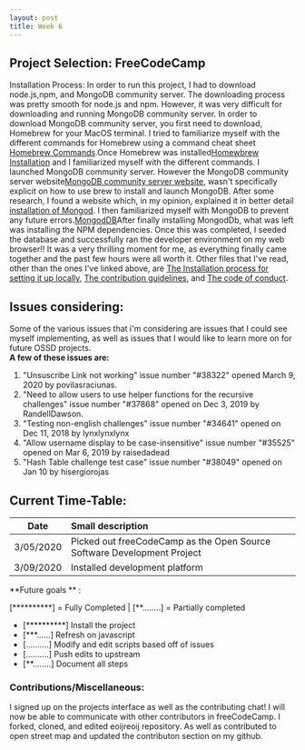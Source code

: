 ```yaml
---
layout: post
title: Week 6
---
```


## Project Selection: FreeCodeCamp

Installation Process: 
   In order to run this project, I had to download node.js,npm, and MongoDB community server. The downloading process was pretty smooth for node.js and npm. However, it was very difficult for downloading and running MongoDB community server. In order to download MongoDB community server, you first need to download, Homebrew for your MacOS terminal. I tried to familiarize myself with the different commands for Homebrew using a command cheat sheet [Homebrew Commands](https://devhints.io/homebrew).Once Homebrew was installed[Homewbrew Installation](https://brew.sh/#install) and I familiarized myself with the different commands. I launched MongoDB community server. However the MongoDB community server website[MongoDB community server website](https://docs.mongodb.com/manual/tutorial/install-mongodb-on-os-x/), wasn't specifically explicit on how to use brew to install and launch MongoDB. After some research, I found a website which, in my opinion, explained it in better detail [installation of Mongod](https://treehouse.github.io/installation-guides/mac/mongo-mac.html). I then familiarized myself with MongoDB to prevent any future errors.[MongodDB](https://docs.mongodb.com/manual/reference/mongo-shell/)After finally installing MongodDb, what was left was installing the NPM dependencies. Once this was completed, I seeded the database and successfully ran the developer environment on my web browser!! It was a very thrilling moment for me, as everything finally came together and the past few hours were all worth it.
Other files that I've read, other than the ones I've linked above, are [The Installation process for setting it up locally](https://github.com/freeCodeCamp/freeCodeCamp/blob/master/docs/how-to-setup-freecodecamp-locally.md), [The contribution guidelines](https://github.com/freeCodeCamp/freeCodeCamp/blob/master/CONTRIBUTING.md), and [The code of conduct](https://www.freecodecamp.org/news/code-of-conduct/). 

## Issues considering:
   Some of the various issues that i'm considering are issues that I could see myself implementing, as well as issues that I would like to learn more on for future OSSD projects.   
 **A few of these issues are:**

1. "Unsuscribe Link not working" issue number "#38322" opened March 9, 2020 by povilasraciunas.   
2. "Need to allow users to use helper functions for the recursive challenges" issue number "#37868" opened on Dec 3, 2019 by RandellDawson.
3. "Testing non-english challenges" issue number "#34641" opened on Dec 11, 2018 by lynxlynxlynx
4. "Allow username display to be case-insensitive" issue number "#35525" opened on Mar 6, 2019 by raisedadead
5. "Hash Table challenge test case" issue number "#38049" opened on Jan 10 by hisergiorojas

## Current Time-Table:

 Date| Small description 
|---|:---|
| 3/05/2020 | Picked out freeCodeCamp as the Open Source Software Development Project |
| 3/09/2020 | Installed development platform | 
   
**Future goals ** :

[**********] = Fully Completed | [**........] = Partially completed

- [**********] Install the project 
- [***......] Refresh on javascript
- [..........] Modify and edit scripts based off of issues
- [..........] Push edits to upstream 
- [**........] Document all steps


### Contributions/Miscellaneous:
   I signed up on the projects interface as well as the contributing chat! I will now be able to communicate with other contributors in freeCodeCamp. 
   I forked, cloned, and edited eoijreoij repository. As well as contributed to open street map and updated the contributon section on my github. 




